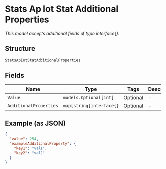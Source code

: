 
# Stats Ap Iot Stat Additional Properties

*This model accepts additional fields of type interface{}.*

## Structure

`StatsApIotStatAdditionalProperties`

## Fields

| Name | Type | Tags | Description |
|  --- | --- | --- | --- |
| `Value` | `models.Optional[int]` | Optional | - |
| `AdditionalProperties` | `map[string]interface{}` | Optional | - |

## Example (as JSON)

```json
{
  "value": 254,
  "exampleAdditionalProperty": {
    "key1": "val1",
    "key2": "val2"
  }
}
```


